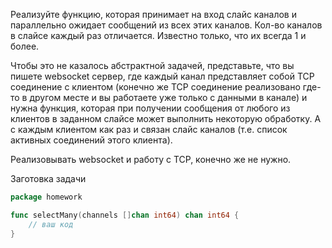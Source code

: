 Реализуйте функцию, которая принимает на вход слайс каналов и параллельно ожидает сообщений из всех этих каналов. Кол-во каналов в слайсе каждый раз отличается. Известно только, что их всегда 1 и более.

Чтобы это не казалось абстрактной задачей, представьте, что вы пишете websocket сервер, где каждый канал представляет собой TCP соединение с клиентом (конечно же TCP соединение реализовано где-то в другом месте и вы работаете уже только с данными в канале) и нужна функция, которая при получении сообщения от любого из клиентов в заданном слайсе может выполнить некоторую обработку.  А с каждым клиентом как раз и связан слайс каналов (т.е. список активных соединений этого клиента).

Реализовывать websocket и работу с TCP, конечно же не нужно.

Заготовка задачи

```go
package homework

func selectMany(channels []chan int64) chan int64 {
	// ваш код
}
```